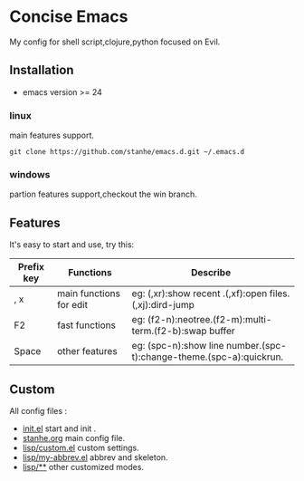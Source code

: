 # Concise Emacs
My config for shell script,clojure,python focused on Evil.

## Installation
* emacs version >= 24
### linux
main features support.
```
git clone https://github.com/stanhe/emacs.d.git ~/.emacs.d
```
### windows

partion features support,checkout the win branch.

## Features
It's easy to start and use, try this:

Prefix key |Functions|Describe
-|-|-
, x|main functions for edit|eg: (,xr):show recent .(,xf):open files.(,xj):dird-jump
F2|fast functions|eg: (f2-n):neotree.(f2-m):multi-term.(f2-b):swap buffer
Space|other features|eg: (spc-n):show line number.(spc-t):change-theme.(spc-a):quickrun.

## Custom
All config files :
* [init.el](./init.el) start and init .
* [stanhe.org](./stanhe.org) main config file.
* [lisp/custom.el](./lisp/custom.el) custom settings.
* [lisp/my-abbrev.el](./lisp/my-abbrev.el) abbrev and skeleton.
* [lisp/**](./lisp/) other customized modes.

